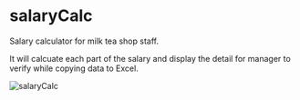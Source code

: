 # salaryCalc
Salary calculator for milk tea shop staff. 

It will calcuate each part of the salary and display the detail for manager to verify while copying data to Excel.

![salaryCalc](https://github.com/yuki0782/salaryCalc/assets/174017935/907f8300-1c99-43d8-b68e-634f84d454b3)
